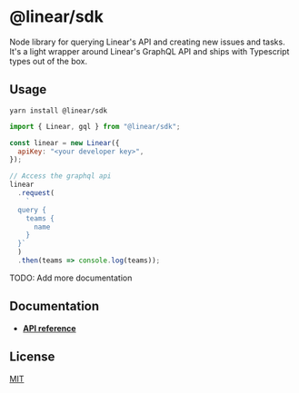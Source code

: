 # @linear/sdk

Node library for querying Linear's API and creating new issues and tasks. It's a light wrapper around Linear's GraphQL API and ships with Typescript types out of the box.

## Usage

```
yarn install @linear/sdk
```

```js
import { Linear, gql } from "@linear/sdk";

const linear = new Linear({
  apiKey: "<your developer key>",
});

// Access the graphql api
linear
  .request(
    `
  query {
    teams {
      name
    }
  }`
  )
  .then(teams => console.log(teams));
```

TODO: Add more documentation

## Documentation

- **[API reference](https://github.com/linearapp/linear-node-sdk/blob/master/schema.md)**

## License

[MIT](https://github.com/linearapp/linear-node-sdk/blob/master/LICENSE.md)
